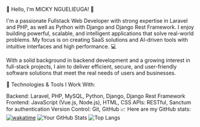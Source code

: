 👋 Hello, I’m MICKY NGUELIEUGA! 🚀

I'm a passionate Fullstack Web Developer with strong expertise in Laravel and PHP, as well as Python with Django and Django Rest Framework. I enjoy building powerful, scalable, and intelligent applications that solve real-world problems. My focus is on creating SaaS solutions and AI-driven tools with intuitive interfaces and high performance. 💻

With a solid background in backend development and a growing interest in full-stack projects, I aim to deliver efficient, secure, and user-friendly software solutions that meet the real needs of users and businesses.

🔧 Technologies & Tools I Work With:

Backend: Laravel, PHP, MySQL, Python, Django, Django Rest Framework
Frontend: JavaScript (Vue.js, Node.js), HTML, CSS
APIs: RESTful, Sanctum for authentication
Version Control: Git, GitHub
📈 Here are my GitHub stats:
[![wakatime](https://wakatime.com/badge/user/018eae11-09f2-4321-b78d-5e9d5173e328.svg)](https://wakatime.com/@018eae11-09f2-4321-b78d-5e9d5173e328)
![Your GitHub Stats](https://github-readme-stats.vercel.app/api?username=MICKYLE237&show_icons=true&theme=radical)
![Top Langs](https://github-readme-stats.vercel.app/api/top-langs/?username=MICKYLE237&layout=compact&theme=radical)

